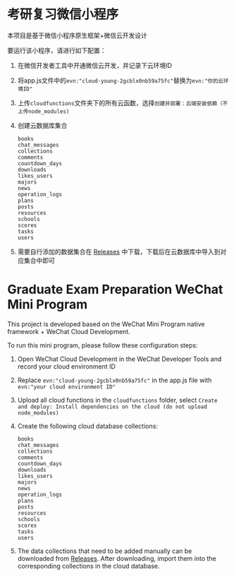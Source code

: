 # 考研复习微信小程序
本项目是基于微信小程序原生框架+微信云开发设计

要运行该小程序，请进行如下配置：

1. 在微信开发者工具中开通微信云开发，并记录下云环境ID

2. 将app.js文件中的`evn:"cloud-young-2gcblx0nb59a75fc"`替换为`evn:"你的云环境ID"`

3. 上传`cloudfunctions`文件夹下的所有云函数，选择`创建并部署：云端安装依赖（不上传node_modules)`

4. 创建云数据库集合

   ```
   books
   chat_messages
   collections
   comments
   countdown_days
   downloads
   likes_users
   majors
   news
   operation_logs
   plans
   posts
   resources
   schools
   scores
   tasks
   users
   ```

5. 需要自行添加的数据集合在 [Releases](https://github.com/Young-ZJ66/kaoyan-miniprogram/releases) 中下载，下载后在云数据库中导入到对应集合中即可

# Graduate Exam Preparation WeChat Mini Program
This project is developed based on the WeChat Mini Program native framework + WeChat Cloud Development.

To run this mini program, please follow these configuration steps:

1. Open WeChat Cloud Development in the WeChat Developer Tools and record your cloud environment ID

2. Replace `evn:"cloud-young-2gcblx0nb59a75fc"` in the app.js file with `evn:"your cloud environment ID"`

3. Upload all cloud functions in the `cloudfunctions` folder, select `Create and deploy: Install dependencies on the cloud (do not upload node_modules)`

4. Create the following cloud database collections:

   ```
   books
   chat_messages
   collections
   comments
   countdown_days
   downloads
   likes_users
   majors
   news
   operation_logs
   plans
   posts
   resources
   schools
   scores
   tasks
   users
   ```

5. The data collections that need to be added manually can be downloaded from [Releases](https://github.com/Young-ZJ66/kaoyan-miniprogram/releases). After downloading, import them into the corresponding collections in the cloud database.
